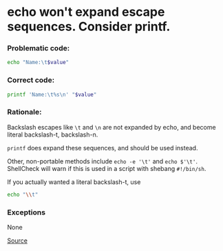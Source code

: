 # echo won't expand escape sequences. Consider printf.

### Problematic code:

```sh
echo "Name:\t$value"
```

### Correct code:

```sh
printf 'Name:\t%s\n' "$value"
```

### Rationale:

Backslash escapes like `\t` and `\n` are not expanded by echo, and become literal backslash-t, backslash-n.

`printf` does expand these sequences, and should be used instead.

Other, non-portable methods include `echo -e '\t'` and `echo $'\t'`. ShellCheck will warn if this is used in a script with shebang `#!/bin/sh`.

If you actually wanted a literal backslash-t, use

```sh
echo "\\t"
```

### Exceptions

None

[Source](https://github.com/koalaman/shellcheck/wiki/SC2028)

